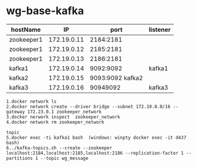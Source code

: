 # wg-base-kafka

|    hostName     | IP       | port   | listener |
| -----------     | -------- | ------ | ------  |
| zookeeper1 | 172.19.0.11 | 2184:2181 |  | 
| zookeeper1 | 172.19.0.12 | 2185:2181 |  | 
| zookeeper1 | 172.19.0.13 | 2186:2181 |  | 
| kafka1 | 172.19.0.14 | 9092:9092 | kafka1 | 
| kafka2 | 172.19.0.15 | 9093:9092 kafka2 | 
| kafka3 | 172.19.0.16 | 90949092| kafka3 | 

```
1.docker network ls
2.docker network create --driver bridge --subnet 172.19.0.0/16 --gateway 172.23.0.1 zookeeper_network
3.docker nerwork inspect  zookeeper_network
4.docker network rm zookeeper_network

topic
5.docker exec -ti kafka1 bash  (windows: winpty docker exec -it d437 bash) 
6../kafka-topics.sh --create --zookeeper localhost:2184,localhost:2185,localhost:2186 --replication-factor 1 --partitions 1 --topic wg_message

```
